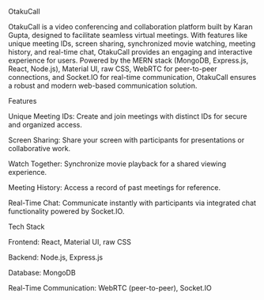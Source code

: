 OtakuCall

OtakuCall is a video conferencing and collaboration platform built by Karan Gupta, designed to facilitate seamless virtual meetings. With features like unique meeting IDs, screen sharing, synchronized movie watching, meeting history, and real-time chat, OtakuCall provides an engaging and interactive experience for users. Powered by the MERN stack (MongoDB, Express.js, React, Node.js), Material UI, raw CSS, WebRTC for peer-to-peer connections, and Socket.IO for real-time communication, OtakuCall ensures a robust and modern web-based communication solution.

Features





Unique Meeting IDs: Create and join meetings with distinct IDs for secure and organized access.



Screen Sharing: Share your screen with participants for presentations or collaborative work.



Watch Together: Synchronize movie playback for a shared viewing experience.



Meeting History: Access a record of past meetings for reference.



Real-Time Chat: Communicate instantly with participants via integrated chat functionality powered by Socket.IO.

Tech Stack





Frontend: React, Material UI, raw CSS



Backend: Node.js, Express.js



Database: MongoDB



Real-Time Communication: WebRTC (peer-to-peer), Socket.IO



